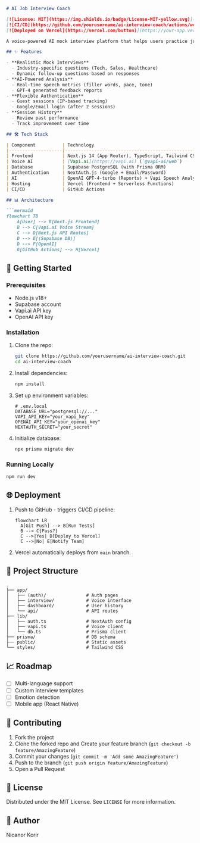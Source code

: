 ```markdown
# AI Job Interview Coach

[![License: MIT](https://img.shields.io/badge/License-MIT-yellow.svg)](https://opensource.org/licenses/MIT)
[![CI/CD](https://github.com/yourusername/ai-interview-coach/actions/workflows/main.yml/badge.svg)](https://github.com/yourusername/ai-interview-coach/actions)
[![Deployed on Vercel](https://vercel.com/button)](https://your-app.vercel.app)

A voice-powered AI mock interview platform that helps users practice job interviews with real-time feedback and personalized reports.

## ✨ Features

- **Realistic Mock Interviews**  
  - Industry-specific questions (Tech, Sales, Healthcare)
  - Dynamic follow-up questions based on responses
- **AI-Powered Analysis**  
  - Real-time speech metrics (filler words, pace, tone)
  - GPT-4 generated feedback reports
- **Flexible Authentication**  
  - Guest sessions (IP-based tracking)
  - Google/Email login (after 2 sessions)
- **Session History**  
  - Review past performance
  - Track improvement over time

## 🛠 Tech Stack

| Component          | Technology                                                                 |
|--------------------|---------------------------------------------------------------------------|
| Frontend           | Next.js 14 (App Router), TypeScript, Tailwind CSS                         |
| Voice AI           | [Vapi.ai](https://vapi.ai) (`@vapi-ai/web`)                              |
| Database           | Supabase PostgreSQL (with Prisma ORM)                                    |
| Authentication     | NextAuth.js (Google + Email/Password)                                    |
| AI                 | OpenAI GPT-4-turbo (Reports) + Vapi Speech Analytics                     |
| Hosting            | Vercel (Frontend + Serverless Functions)                                 |
| CI/CD              | GitHub Actions                                                           |

## 📊 Architecture

```mermaid
flowchart TD
    A[User] --> B[Next.js Frontend]
    B --> C[Vapi.ai Voice Stream]
    C --> D[Next.js API Routes]
    D --> E[(Supabase DB)]
    D --> F[OpenAI]
    G[GitHub Actions] --> H[Vercel]
```

## 🚀 Getting Started

### Prerequisites
- Node.js v18+
- Supabase account
- Vapi.ai API key
- OpenAI API key

### Installation
1. Clone the repo:
   ```bash
   git clone https://github.com/yourusername/ai-interview-coach.git
   cd ai-interview-coach
   ```

2. Install dependencies:
   ```bash
   npm install
   ```

3. Set up environment variables:
   ```env
   # .env.local
   DATABASE_URL="postgresql://..."
   VAPI_API_KEY="your_vapi_key"
   OPENAI_API_KEY="your_openai_key"
   NEXTAUTH_SECRET="your_secret"
   ```

4. Initialize database:
   ```bash
   npx prisma migrate dev
   ```

### Running Locally
```bash
npm run dev
```

## 🌐 Deployment

1. Push to GitHub - triggers CI/CD pipeline:
   ```mermaid
   flowchart LR
     A[Git Push] --> B[Run Tests]
     B --> C{Pass?}
     C -->|Yes| D[Deploy to Vercel]
     C -->|No| E[Notify Team]
   ```

2. Vercel automatically deploys from `main` branch.

## 📂 Project Structure

```
.
├── app/
│   ├── (auth)/               # Auth pages
│   ├── interview/            # Voice interface
│   ├── dashboard/            # User history
│   └── api/                  # API routes
├── lib/
│   ├── auth.ts               # NextAuth config
│   ├── vapi.ts               # Voice client
│   └── db.ts                 # Prisma client
├── prisma/                   # DB schema
├── public/                   # Static assets
└── styles/                   # Tailwind CSS
```

## 📈 Roadmap

- [ ] Multi-language support
- [ ] Custom interview templates
- [ ] Emotion detection
- [ ] Mobile app (React Native)

## 🤝 Contributing

1. Fork the project
2. Clone the forked repo and Create your feature branch (`git checkout -b feature/AmazingFeature`)
3. Commit your changes (`git commit -m 'Add some AmazingFeature'`)
4. Push to the branch (`git push origin feature/AmazingFeature`)
5. Open a Pull Request

## 📜 License

Distributed under the MIT License. See `LICENSE` for more information.

## 📧 Author

Nicanor Korir
```
